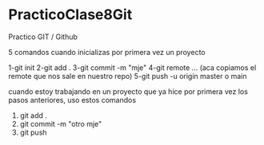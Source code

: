 # PracticoClase8Git
Practico GIT / Github

5 comandos cuando inicializas por primera vez un proyecto

1-git init
2-git add .
3-git commit -m "mje"
4-git remote ... (aca copiamos el remote que nos sale en nuestro repo)
5-git push -u origin master o main

cuando estoy trabajando en un proyecto que ya hice por primera vez los pasos anteriores, uso estos comandos
1. git add .
2. git commit -m "otro mje"
3. git push